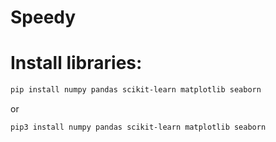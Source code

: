 # Speedy

# Install libraries:
```sh
pip install numpy pandas scikit-learn matplotlib seaborn
```
or
```sh
pip3 install numpy pandas scikit-learn matplotlib seaborn
```
